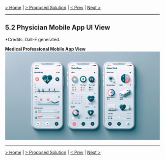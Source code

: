 [> Home](../README.md)  |  [> Proposed Solution](README.md) |  [< Prev](5.1.NurseStationUI.md)  |  [Next >](5.3.ArchitectureDiagram.md)

---

## 5.2 Physician Mobile App UI View
*Credits: Dall-E generated.


**Medical Professional Mobile App View**
![Medical Professional Mobile App View](../assets/images/MobileApp.webp)

---

[> Home](../README.md)  |  [> Proposed Solution](README.md) |  [< Prev](5.1.NurseStationUI.md)  |  [Next >](5.3.ArchitectureDiagram.md)
